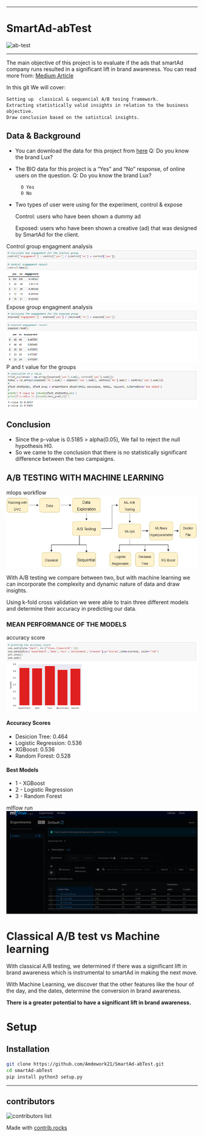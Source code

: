<!-- Articles: [Medium Article](https://medium.com/@amdeamd7/a-b-test-with-machine-learning-2a3b4ed23487) -->

---
# SmartAd-abTest

![ab-test](https://images.ctfassets.net/zw48pl1isxmc/4QYN7VubAAgEAGs0EuWguw/165749ef2fa01c1c004b6a167fd27835/ab-testing.png)

---
The main objective of this project is to evaluate if the ads that smartAd company runs resulted in a significant lift in brand awareness. 
You can read more from: [Medium Article](https://medium.com/@amdeamd7/a-b-test-with-machine-learning-2a3b4ed23487)

In this git We will cover:

    Setting up  classical & sequencial A/B tesing framework.
    Extracting statistically valid insights in relation to the business objective.
    Draw conclusion based on the satistical insights.
    

## Data & Background
- You can download the data for this project from [here](https://drive.google.com/file/d/1wZwpTspjw9iE-ByzSFdqem_BXD_yf4uw/view?usp=sharing)
    Q: Do you know the brand Lux?

- The BIO data for this project is a “Yes” and “No” response, of online users on the  question.
    Q: Do you know the brand Lux?

        O Yes
        O No

- Two types of user were using for the experiment, control & expose

    Control: users who have been shown a dummy ad

    Exposed: users who have been shown a creative (ad) that was designed by SmartAd for the client.

Control group engagment analysis
![model](images/control%20engagment.png)
Expose group engagment analysis
![model](images/exposed%20engagment.png)
 P and t value for the groups
![model](images/p%20value.png)

## Conclusion

* Since the p-value is 0.5185 > alpha(0.05), We fail to reject the null hypothesis H0.
* So we came to the conclusion that there is no statistically significant difference between the two campaigns.

## A/B TESTING WITH MACHINE LEARNING

mlops workflow
![model](images/pic.jpg)

With A/B testing we compare between two, but with machine learning we can incorporate
the complexity and dynamic nature of data and draw insights.

Using k-fold cross validation we were able to train
three different models and determine their
accuracy in predicting our data.

### MEAN PERFORMANCE OF THE MODELS

accuracy score
![model](images/as.png)

#### Accuracy Scores

* Desicion Tree: 0.464
* Logistic Regression: 0.536
* XGBoost: 0.536
* Random Forest: 0.528
#### Best Models

* 1 - XGBoost
* 2 - Logistic Regression
* 3 - Random Forest

mlflow run
![model](images/mlflow%20run.png)
# Classical A/B test vs Machine learning

With classical A/B testing, we determined if there was a significant lift in brand awareness which is instrumental to smartAd in making the next move.

With Machine Learning, we discover that the other features like the hour of the day, and the dates, determine the conversion in brand awareness.

**There is a greater potential to have a significant lift in brand awareness.**


# Setup

## Installation

```bash
git clone https://github.com/Amdework21/SmartAd-abTest.git
cd smartAd-abTest
pip install python3 setup.py
```

---

## contributors

![contributors list](https://avatars.githubusercontent.com/u/56429095?s=400&u=11cab3d1de898a0ab4216ee4c5203e8819e64b5c&v=4)

Made with [contrib.rocks](https://contrib.rocks)
